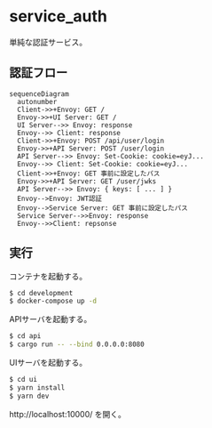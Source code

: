 # service_auth

単純な認証サービス。

## 認証フロー

```mermaid
sequenceDiagram
  autonumber
  Client->>+Envoy: GET /
  Envoy->>+UI Server: GET /
  UI Server-->> Envoy: response
  Envoy-->> Client: response
  Client->>+Envoy: POST /api/user/login
  Envoy->>+API Server: POST /user/login
  API Server-->> Envoy: Set-Cookie: cookie=eyJ...
  Envoy-->> Client: Set-Cookie: cookie=eyJ...
  Client->>+Envoy: GET 事前に設定したパス
  Envoy->>+API Server: GET /user/jwks
  API Server-->> Envoy: { keys: [ ... ] }
  Envoy-->Envoy: JWT認証
  Envoy-->Service Server: GET 事前に設定したパス
  Service Server-->>Envoy: response
  Envoy-->>Client: repsonse
```

## 実行

コンテナを起動する。

```sh
$ cd development
$ docker-compose up -d
```

APIサーバを起動する。
```sh
$ cd api
$ cargo run -- --bind 0.0.0.0:8080
```

UIサーバを起動する。
```sh
$ cd ui
$ yarn install
$ yarn dev
```

http://localhost:10000/ を開く。
